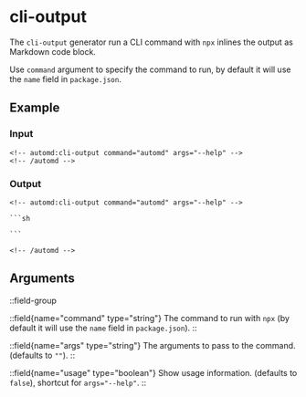 # cli-output

The `cli-output` generator run a CLI command with `npx` inlines the output as Markdown code block.

Use `command` argument to specify the command to run, by default it will use the `name` field in `package.json`.

## Example

<!-- automd:example generator=cli-output command="automd" args="--help" -->

### Input

    <!-- automd:cli-output command="automd" args="--help" -->
    <!-- /automd -->

### Output

    <!-- automd:cli-output command="automd" args="--help" -->

    ```sh

    ```

    <!-- /automd -->

<!-- /automd -->

## Arguments

::field-group

::field{name="command" type="string"}
The command to run with `npx` (by default it will use the `name` field in `package.json`).
::

::field{name="args" type="string"}
The arguments to pass to the command. (defaults to `""`).
::

::field{name="usage" type="boolean"}
Show usage information. (defaults to `false`), shortcut for `args="--help"`.
::
